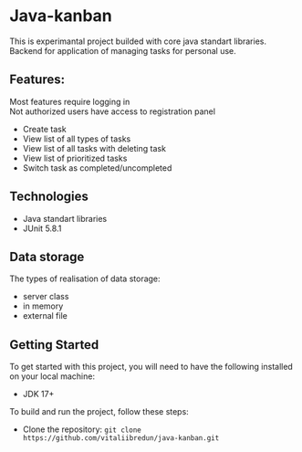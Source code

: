 # Java-kanban 

This is experimantal project builded with core java standart libraries. Backend for application of managing tasks for personal use. 
  
## Features:
Most features require logging in   
Not authorized users have access to registration panel
	
-	Create task
-	View list of all types of tasks
-	View list of all tasks with deleting task
- View list of prioritized tasks
-	Switch task as completed/uncompleted

## Technologies
* Java standart libraries
* JUnit 5.8.1

## Data storage
The types of realisation of data storage:
- server class
- in memory
- external file
 
## Getting Started
To get started with this project, you will need to have the following installed on your local machine:

* JDK 17+

To build and run the project, follow these steps:

* Clone the repository: `git clone https://github.com/vitaliibredun/java-kanban.git`

